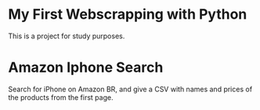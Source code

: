# My First Webscrapping with Python
This is a project for study purposes.

# Amazon Iphone Search
Search for iPhone on Amazon BR, and give a CSV with names and prices of the products from the first page. 